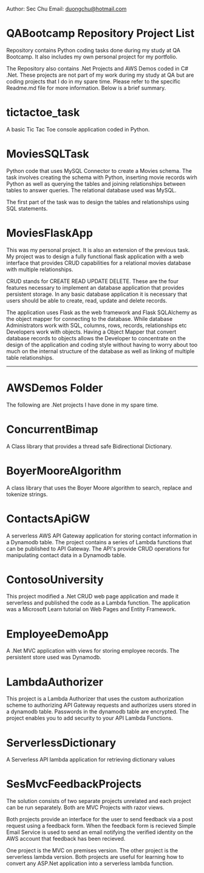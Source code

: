 Author: Sec Chu
Email: duongchu@hotmail.com

QABootcamp Repository Project List
===================================
Repository contains Python coding tasks done during my study at QA Bootcamp. It also includes my own personal project for my portfolio. 

The Repository also contains .Net Projects and AWS Demos coded in C# .Net. These projects are not part of my work during my study at QA but are 
coding projects that I do in my spare time. Please refer to the specific Readme.md file for more information. Below is a brief summary.

tictactoe_task
==============
A basic Tic Tac Toe console application coded in Python.

MoviesSQLTask
=============
Python code that uses MySQL Connector to create a Movies schema. The task involves creating the schema with Python, inserting movie records wirh Python
as well as querying the tables and joining relationships between tables to answer queries. The relational database used was MySQL.

The first part of the task was to design the tables and relationships using SQL statements.

MoviesFlaskApp
==============
This was my personal project. It is also an extension of the previous task. My project was to design a fully functional flask application with a web
interface that provides CRUD capabilities for a relational movies database with multiple relationships.

CRUD stands for CREATE READ UPDATE DELETE. These are the four features necessary to implement an database application that provides persistent storage. In 
any basic database application it is necessary that users should be able to create, read, update and delete records.

The application uses Flask as the web framework and Flask SQLAlchemy as the object mapper for connecting to the database. While database Administrators
work with SQL, columns, rows, records, relationships etc Developers work with objects. Having a Object Mapper that convert database records to objects
allows the Developer to concentrate on the design of the application and coding style without having to worry about too much on the internal structure
of the database as well as linking of multiple table relationships.

----------------------------------------------------------------------------------------------------------------------------------------------------------
AWSDemos Folder
===============
The following are .Net projects I have done in my spare time.

ConcurrentBimap
===============
A Class library that provides a thread safe Bidirectional Dictionary.

BoyerMooreAlgorithm
===================
A class library that uses the Boyer Moore algorithm to search, replace and tokenize strings.

ContactsApiGW
=============
A serverless AWS API Gateway application for storing contact information in a Dynamodb table. The project contains a series of Lambda functions 
that can be published to API Gateway. The API's provide CRUD operations for manipulating contact data in a Dynamodb table.

ContosoUniversity
=================
This project modified a .Net CRUD web page application and made it serverless and published the code as a Lambda function. The application was a 
Microsoft Learn tutorial on Web Pages and Entity Framework.

EmployeeDemoApp
===============
A .Net MVC application with views for storing employee records. The persistent store used was Dynamodb.

LambdaAuthorizer
================
This project is a Lambda Authorizer that uses the custom authorization scheme to authorizing API Gateway requests and authorizes users stored in a dynamodb 
table. Passwords in the dynamodb table are encrypted. The project enables you to add security to your API Lambda Functions.  

ServerlessDictionary
====================
A Serverless API lambda application for retrieving dictionary values

SesMvcFeedbackProjects
======================
The solution consists of two separate projects unrelated and each project can be run separately. Both are MVC Projects with razor views. 

Both projects provide an interface for the user to send feedback via a post request using a feedback form. When the  feedback form is recieved Simple Email 
Service is used to send an email notifying the verified identity on the AWS account that feedback has been recieved.

One project is the MVC on premises version. The other project is the serverless lambda version. Both projects are useful for learning how to convert any
ASP.Net application into a serverless lambda function.